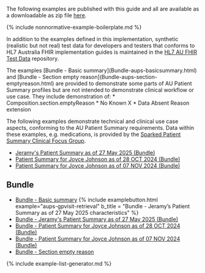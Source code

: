 The following examples are published with this guide and all are available as a downloadable as zip file [here](downloads.html#examples).

{% include nonnormative-example-boilerplate.md %}

In addition to the examples defined in this implementation, synthetic (realistic but not real) test data for developers and testers that conforms to HL7 Australia FHIR implementation guides is maintained in the [HL7 AU FHIR Test Data](https://github.com/hl7au/au-fhir-test-data) repository. 

<!-- ================================================ -->
<!--  use this line to include an autogenerated list of all examples from the remove it if you would like to hand generate it -->

<div class="stu-note" markdown="1">
The examples [Bundle - Basic summary](Bundle-aups-basicsummary.html) and [Bundle - Section empty reason](Bundle-aups-section-emptyreason.html) are provided to demonstrate some parts of AU Patient Summary profiles but are not intended to demonstrate clinical workflow or use case. They include demonstration of:
* Composition.section.emptyReason
* No Known X
* Data Absent Reason extension

The following examples demonstrate technical and clinical use case aspects, conforming to the AU Patient Summary requirements. Data within these examples, e.g. medications, is provided by the [Sparked Patient Summary Clinical Focus Group](https://sparked.csiro.au/index.php/design-groups/).
* [Jeramy's Patient Summary as of 27 May 2025 (Bundle)](Bundle-aups-gpvisit-retrieval.html)
* [Patient Summary for Joyce Johnson as of 28 OCT 2024 (Bundle)](Bundle-aups-referral-endoconsult-curated.html)
* [Patient Summary for Joyce Johnson as of 07 NOV 2024 (Bundle)](Bundle-aups-referral-endoconsult-autogen.html)

</div><!-- stu-note -->

## Bundle
* [Bundle - Basic summary](Bundle-aups-basicsummary.html) {% include examplebutton.html example="aups-gpvisit-retrieval" b_title = "Bundle - Jeramy’s Patient Summary as of 27 May 2025 characteristics" %}
* [Bundle - Jeramy's Patient Summary as of 27 May 2025 (Bundle)](Bundle-aups-gpvisit-retrieval.html)
* [Bundle - Patient Summary for Joyce Johnson as of 28 OCT 2024 (Bundle)](Bundle-aups-referral-endoconsult-curated.html)
* [Bundle - Patient Summary for Joyce Johnson as of 07 NOV 2024 (Bundle)](Bundle-aups-referral-endoconsult-autogen.html)
* [Bundle - Section empty reason](Bundle-aups-basicsummary.html) 


{% include example-list-generator.md %}
<!-- ================================================ -->






